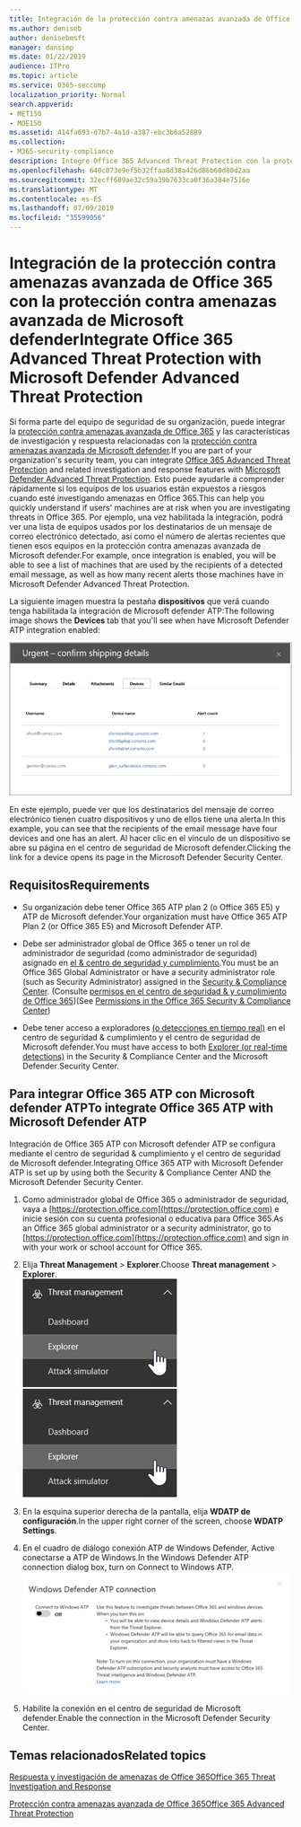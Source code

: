 ```yaml
---
title: Integración de la protección contra amenazas avanzada de Office 365 con la protección contra amenazas avanzada de Microsoft defender
ms.author: deniseb
author: denisebmsft
manager: dansimp
ms.date: 01/22/2019
audience: ITPro
ms.topic: article
ms.service: O365-seccomp
localization_priority: Normal
search.appverid:
- MET150
- MOE150
ms.assetid: 414fa693-d7b7-4a1d-a387-ebc3b6a52889
ms.collection:
- M365-security-compliance
description: Integre Office 365 Advanced Threat Protection con la protección contra amenazas avanzada de Microsoft defender para ver información más detallada sobre la administración de amenazas.
ms.openlocfilehash: 640c073e9ef5b32ffaa8d38a426d86b60d80d2aa
ms.sourcegitcommit: 32ecff689ae32c59a39b7633ca0f36a304e7516e
ms.translationtype: MT
ms.contentlocale: es-ES
ms.lasthandoff: 07/09/2019
ms.locfileid: "35599056"
---
```

# <a name="integrate-office-365-advanced-threat-protection-with-microsoft-defender-advanced-threat-protection"></a><span data-ttu-id="01c99-103">Integración de la protección contra amenazas avanzada de Office 365 con la protección contra amenazas avanzada de Microsoft defender</span><span class="sxs-lookup"><span data-stu-id="01c99-103">Integrate Office 365 Advanced Threat Protection with Microsoft Defender Advanced Threat Protection</span></span>

<span data-ttu-id="01c99-104">Si forma parte del equipo de seguridad de su organización, puede integrar la [protección contra amenazas avanzada de Office 365](office-365-atp.md) y las características de investigación y respuesta relacionadas con la [protección contra amenazas avanzada de Microsoft defender](https://docs.microsoft.com/windows/security/threat-protection/microsoft-defender-atp/microsoft-defender-advanced-threat-protection).</span><span class="sxs-lookup"><span data-stu-id="01c99-104">If you are part of your organization's security team, you can integrate [Office 365 Advanced Threat Protection](office-365-atp.md) and related investigation and response features with [Microsoft Defender Advanced Threat Protection](https://docs.microsoft.com/windows/security/threat-protection/microsoft-defender-atp/microsoft-defender-advanced-threat-protection).</span></span> <span data-ttu-id="01c99-105">Esto puede ayudarle a comprender rápidamente si los equipos de los usuarios están expuestos a riesgos cuando esté investigando amenazas en Office 365.</span><span class="sxs-lookup"><span data-stu-id="01c99-105">This can help you quickly understand if users' machines are at risk when you are investigating threats in Office 365.</span></span> <span data-ttu-id="01c99-106">Por ejemplo, una vez habilitada la integración, podrá ver una lista de equipos usados por los destinatarios de un mensaje de correo electrónico detectado, así como el número de alertas recientes que tienen esos equipos en la protección contra amenazas avanzada de Microsoft defender.</span><span class="sxs-lookup"><span data-stu-id="01c99-106">For example, once integration is enabled, you will be able to see a list of machines that are used by the recipients of a detected email message, as well as how many recent alerts those machines have in Microsoft Defender Advanced Threat Protection.</span></span>
  
<span data-ttu-id="01c99-107">La siguiente imagen muestra la pestaña **dispositivos** que verá cuando tenga habilitada la integración de Microsoft defender ATP:</span><span class="sxs-lookup"><span data-stu-id="01c99-107">The following image shows the **Devices** tab that you'll see when have Microsoft Defender ATP integration enabled:</span></span>
  
![Si ATP de Microsoft defender está habilitada, puede ver una lista de equipos con alertas.](media/fec928ea-8f0c-44d7-80b9-a2e0a8cd4e89.PNG)
  
<span data-ttu-id="01c99-109">En este ejemplo, puede ver que los destinatarios del mensaje de correo electrónico tienen cuatro dispositivos y uno de ellos tiene una alerta.</span><span class="sxs-lookup"><span data-stu-id="01c99-109">In this example, you can see that the recipients of the email message have four devices and one has an alert.</span></span> <span data-ttu-id="01c99-110">Al hacer clic en el vínculo de un dispositivo se abre su página en el centro de seguridad de Microsoft defender.</span><span class="sxs-lookup"><span data-stu-id="01c99-110">Clicking the link for a device opens its page in the Microsoft Defender Security Center.</span></span>
  
## <a name="requirements"></a><span data-ttu-id="01c99-111">Requisitos</span><span class="sxs-lookup"><span data-stu-id="01c99-111">Requirements</span></span>

- <span data-ttu-id="01c99-112">Su organización debe tener Office 365 ATP plan 2 (o Office 365 E5) y ATP de Microsoft defender.</span><span class="sxs-lookup"><span data-stu-id="01c99-112">Your organization must have Office 365 ATP Plan 2 (or Office 365 E5) and Microsoft Defender ATP.</span></span>
    
- <span data-ttu-id="01c99-113">Debe ser administrador global de Office 365 o tener un rol de administrador de seguridad (como administrador de seguridad) asignado en [el &amp; centro de seguridad y cumplimiento](https://protection.office.com).</span><span class="sxs-lookup"><span data-stu-id="01c99-113">You must be an Office 365 Global Administrator or have a security administrator role (such as Security Administrator) assigned in the [Security &amp; Compliance Center](https://protection.office.com).</span></span> <span data-ttu-id="01c99-114">(Consulte [permisos en el centro de seguridad &amp; y cumplimiento de Office 365](permissions-in-the-security-and-compliance-center.md))</span><span class="sxs-lookup"><span data-stu-id="01c99-114">(See [Permissions in the Office 365 Security &amp; Compliance Center](permissions-in-the-security-and-compliance-center.md))</span></span>
    
- <span data-ttu-id="01c99-115">Debe tener acceso a exploradores [(o detecciones en tiempo real)](threat-explorer.md) en el centro de seguridad & cumplimiento y el centro de seguridad de Microsoft defender.</span><span class="sxs-lookup"><span data-stu-id="01c99-115">You must have access to both [Explorer (or real-time detections)](threat-explorer.md) in the Security & Compliance Center and the Microsoft Defender Security Center.</span></span>
    
## <a name="to-integrate-office-365-atp-with-microsoft-defender-atp"></a><span data-ttu-id="01c99-116">Para integrar Office 365 ATP con Microsoft defender ATP</span><span class="sxs-lookup"><span data-stu-id="01c99-116">To integrate Office 365 ATP with Microsoft Defender ATP</span></span>

<span data-ttu-id="01c99-117">Integración de Office 365 ATP con Microsoft defender ATP se configura mediante el centro de seguridad & cumplimiento y el centro de seguridad de Microsoft defender.</span><span class="sxs-lookup"><span data-stu-id="01c99-117">Integrating Office 365 ATP with Microsoft Defender ATP is set up by using both the Security & Compliance Center AND the Microsoft Defender Security Center.</span></span>
  
1. <span data-ttu-id="01c99-118">Como administrador global de Office 365 o administrador de seguridad, vaya a [https://protection.office.com](https://protection.office.com) e inicie sesión con su cuenta profesional o educativa para Office 365.</span><span class="sxs-lookup"><span data-stu-id="01c99-118">As an Office 365 global administrator or a security administrator, go to [https://protection.office.com](https://protection.office.com) and sign in with your work or school account for Office 365.</span></span>
    
2. <span data-ttu-id="01c99-119">Elija **Threat Management** \> **Explorer**.</span><span class="sxs-lookup"><span data-stu-id="01c99-119">Choose **Threat management** \> **Explorer**.</span></span><br><span data-ttu-id="01c99-120">![Explorador en el menú de administración de amenazas](media/ThreatMgmt-Explorer-nav.png)</span><span class="sxs-lookup"><span data-stu-id="01c99-120">![Explorer in Threat Management menu](media/ThreatMgmt-Explorer-nav.png)</span></span><br>
    
3. <span data-ttu-id="01c99-121">En la esquina superior derecha de la pantalla, elija **WDATP de configuración**.</span><span class="sxs-lookup"><span data-stu-id="01c99-121">In the upper right corner of the screen, choose **WDATP Settings**.</span></span>
    
4. <span data-ttu-id="01c99-122">En el cuadro de diálogo conexión ATP de Windows Defender, Active conectarse a ATP de Windows.</span><span class="sxs-lookup"><span data-stu-id="01c99-122">In the Windows Defender ATP connection dialog box, turn on Connect to Windows ATP.</span></span><br>![Conexión ATP de Microsoft defender](media/Explorer-WDATPConnection-dialog.png)<br>
    
5. <span data-ttu-id="01c99-124">Habilite la conexión en el centro de seguridad de Microsoft defender.</span><span class="sxs-lookup"><span data-stu-id="01c99-124">Enable the connection in the Microsoft Defender Security Center.</span></span>

  
## <a name="related-topics"></a><span data-ttu-id="01c99-125">Temas relacionados</span><span class="sxs-lookup"><span data-stu-id="01c99-125">Related topics</span></span>

[<span data-ttu-id="01c99-126">Respuesta y investigación de amenazas de Office 365</span><span class="sxs-lookup"><span data-stu-id="01c99-126">Office 365 Threat Investigation and Response</span></span>](office-365-ti.md)
  
[<span data-ttu-id="01c99-127">Protección contra amenazas avanzada de Office 365</span><span class="sxs-lookup"><span data-stu-id="01c99-127">Office 365 Advanced Threat Protection</span></span>](office-365-atp.md)
  

